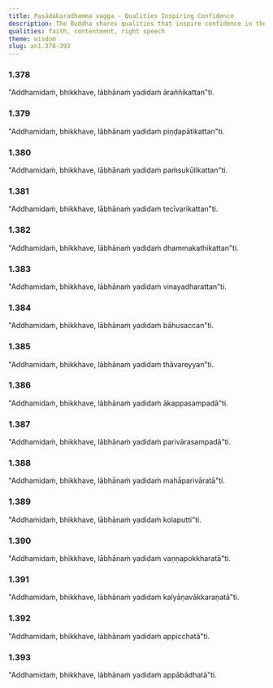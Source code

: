 ```yaml
---
title: Pasādakaradhamma vagga - Qualities Inspiring Confidence
description: The Buddha shares qualities that inspire confidence in the spiritual life.
qualities: faith, contentment, right speech
theme: wisdom
slug: an1.378-393
---
```


### 1.378

"Addhamidaṁ, bhikkhave, lābhānaṁ yadidaṁ āraññikattan"ti.

### 1.379

"Addhamidaṁ, bhikkhave, lābhānaṁ yadidaṁ piṇḍapātikattan"ti.

### 1.380

"Addhamidaṁ, bhikkhave, lābhānaṁ yadidaṁ paṁsukūlikattan"ti.

### 1.381

"Addhamidaṁ, bhikkhave, lābhānaṁ yadidaṁ tecīvarikattan"ti.

### 1.382

"Addhamidaṁ, bhikkhave, lābhānaṁ yadidaṁ dhammakathikattan"ti.

### 1.383

"Addhamidaṁ, bhikkhave, lābhānaṁ yadidaṁ vinayadharattan"ti.

### 1.384

"Addhamidaṁ, bhikkhave, lābhānaṁ yadidaṁ bāhusaccan"ti.

### 1.385

"Addhamidaṁ, bhikkhave, lābhānaṁ yadidaṁ thāvareyyan"ti.

### 1.386

"Addhamidaṁ, bhikkhave, lābhānaṁ yadidaṁ ākappasampadā"ti.

### 1.387

"Addhamidaṁ, bhikkhave, lābhānaṁ yadidaṁ parivārasampadā"ti.

### 1.388

"Addhamidaṁ, bhikkhave, lābhānaṁ yadidaṁ mahāparivāratā"ti.

### 1.389

"Addhamidaṁ, bhikkhave, lābhānaṁ yadidaṁ kolaputti"ti.

### 1.390

"Addhamidaṁ, bhikkhave, lābhānaṁ yadidaṁ vaṇṇapokkharatā"ti.

### 1.391

"Addhamidaṁ, bhikkhave, lābhānaṁ yadidaṁ kalyāṇavākkaraṇatā"ti.

### 1.392

"Addhamidaṁ, bhikkhave, lābhānaṁ yadidaṁ appicchatā"ti.

### 1.393

"Addhamidaṁ, bhikkhave, lābhānaṁ yadidaṁ appābādhatā"ti.
